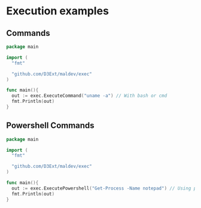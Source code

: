 # Execution examples

## Commands

```go
package main

import (
  "fmt"

  "github.com/D3Ext/maldev/exec"
)

func main(){
  out := exec.ExecuteCommand("uname -a") // With bash or cmd
  fmt.Println(out)
}
```

## Powershell Commands

```go
package main

import (
  "fmt"

  "github.com/D3Ext/maldev/exec"
)

func main(){
  out := exec.ExecutePowershell("Get-Process -Name notepad") // Using powershell
  fmt.Println(out)
}
```



